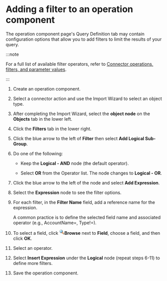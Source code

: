 # Adding a filter to an operation component

<head>
  <meta name="guidename" content="Integration"/>
  <meta name="context" content="GUID-2adcb007-2973-4f0f-8762-06d4bb116f03"/>
</head>

The operation component page's Query Definition tab may contain configuration options that allow you to add filters to limit the results of your query.

:::note

For a full list of available filter operators, refer to [Connector operations, filters, and parameter values](./c-atm-Connector_operations_filters_and_parameter_values_34d5ca37-6a21-43b6-a6f0-b2c165f7fd7f.md).

:::

1. Create an operation component.

2. Select a connector action and use the Import Wizard to select an object type.

3. After completing the Import Wizard, select the **object node** on the **Objects** tab in the lower left.

4. Click the **Filters** tab in the lower right.

5. Click the blue arrow to the left of **Filter** then select **Add Logical Sub-Group**.

6. Do one of the following:

   - Keep the **Logical - AND** node \(the default operator\).

   - Select **OR** from the Operator list. The node changes to **Logical - OR**.

7. Click the blue arrow to the left of the node and select **Add Expression**.

8. Select the **Expression** node to see the filter options.

9. For each filter, in the **Filter Name** field, add a reference name for the expression.

   A common practice is to define the selected field name and associated operator \(e.g., AccountName=, Type!=\).

10. To select a field, click **![icon](../Images/main-ic-magnifying-glass-16_cd0f3352-63b0-4d15-af6d-86e11b9d14eb.jpg)Browse** next to **Field**, choose a field, and then click **OK**.

11. Select an operator.

12. Select **Insert Expression** under the **Logical** node \(repeat steps 6-11\) to define more filters.

13. Save the operation component.
